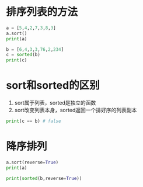 # 排序列表的方法
```py
a = [5,4,2,7,3,8,3]
a.sort()
print(a)

b = [6,4,3,3,76,2,234]
c = sorted(b)
print(c)
```
# sort和sorted的区别

1. sort属于列表，sorted是独立的函数
2. sort改变列表本身，sorted返回一个排好序的列表副本

```py
print(c == b) # false
```

# 降序排列
```py
a.sort(reverse=True)
print(a)

print(sorted(b,reverse=True))
``` 


